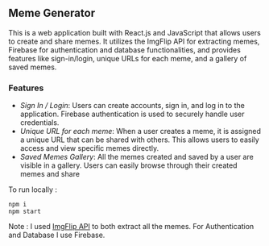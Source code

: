 ## Meme Generator

This is a web application built with React.js and JavaScript that allows users to create and share memes. It utilizes the ImgFlip API for extracting memes, Firebase for authentication and database functionalities, and provides features like sign-in/login, unique URLs for each meme, and a gallery of saved memes.

### Features

 - *Sign In / Login*: Users can create accounts, sign in, and log in to the application. Firebase authentication is used to securely handle user credentials.
 - *Unique URL for each meme*: When a user creates a meme, it is assigned a unique URL that can be shared with others. This allows users to easily access and view specific memes directly.
 - *Saved Memes Gallery*: All the memes created and saved by a user are visible in a gallery. Users can easily browse through their created memes and share

To run locally :
```
npm i
npm start
```

Note : I used [ImgFlip API](https://imgflip.com/api) to both extract all the memes. For Authentication and Database I use Firebase.

